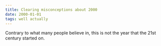 ```yaml
---
title: Clearing misconceptions about 2000
date: 2000-01-01
tags: well actually
---
```


Contrary to what many people believe in, this is not the year that the 21st century started on.
